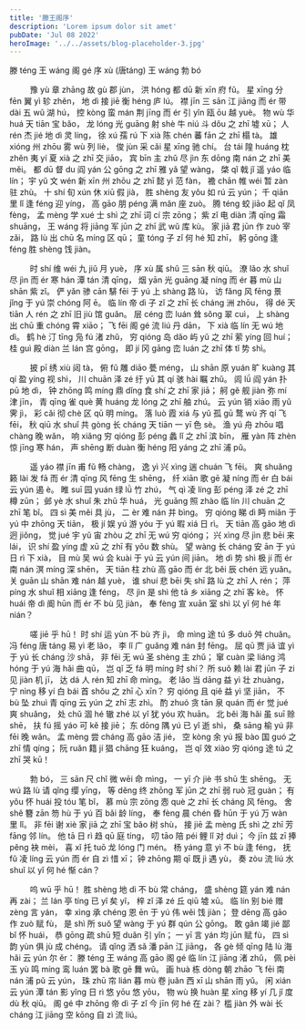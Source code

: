 ```yaml
---
title: '滕王阁序'
description: 'Lorem ipsum dolor sit amet'
pubDate: 'Jul 08 2022'
heroImage: '../../assets/blog-placeholder-3.jpg'
---
```


滕 téng 王 wáng 阁 gé 序 xù
(唐táng) 王 wáng 勃 bó

 　   　   豫 yù 章 zhāng 故 gù 郡 jùn，  洪 hóng 都 dū 新 xīn 府 fǔ。  星 xīng 分 fēn 翼 yì 轸 zhěn，  地 dì 接 jiē 衡 héng 庐 lú。  襟 jīn 三 sān 江 jiāng 而 ér 带 dài 五 wǔ 湖 hú，  控 kòng 蛮 mán 荆 jīng 而 ér 引 yǐn 瓯 ōu 越 yuè。  物 wù 华 huá 天 tiān 宝 bǎo，  龙 lóng 光 guāng 射 shè 牛 niú 斗 dǒu 之 zhī 墟 xū；  人 rén 杰 jié 地 dì 灵 líng，  徐 xú 孺 rú 下 xià 陈 chén 蕃 fān 之 zhī 榻 tà。  雄 xióng 州 zhōu 雾 wù 列 liè，  俊 jùn 采 cǎi 星 xīng 驰 chí。  台 tái 隍 huáng 枕 zhěn 夷 yí 夏 xià 之 zhī 交 jiāo，  宾 bīn 主 zhǔ 尽 jìn 东 dōng 南 nán 之 zhī 美 měi。  都 dū 督 du 阎 yán 公 gōng 之 zhī 雅 yǎ 望 wàng，  棨 qǐ 戟 jǐ 遥 yáo 临 lín；  宇 yǔ 文 wén 新 xīn 州 zhōu 之 zhī 懿 yì 范 fàn，  襜 chān 帷 wéi 暂 zàn 驻 zhù。  十 shí 旬 xún 休 xiū 假 jià，  胜 shèng 友 yǒu 如 rú 云 yún；  千 qiān 里 lǐ 逢 féng 迎 yíng，  高 gāo 朋 péng 满 mǎn 座 zuò。  腾 téng 蛟 jiāo 起 qǐ 凤 fèng，  孟 mèng 学 xué 士 shì 之 zhī 词 cí 宗 zōng；  紫 zǐ 电 diàn 清 qīng 霜 shuāng，  王 wáng 将 jiāng 军 jūn 之 zhī 武 wǔ 库 kù。  家 jiā 君 jūn 作 zuò 宰 zǎi，  路 lù 出 chū 名 míng 区 qū；  童 tóng 子 zǐ 何 hé 知 zhī，  躬 gōng 逢 féng 胜 shèng 饯 jiàn。

 　   　   时 shí 维 wéi 九 jiǔ 月 yuè，  序 xù 属 shǔ 三 sān 秋 qiū。  潦 lǎo 水 shuǐ 尽 jìn 而 ér 寒 hán 潭 tán 清 qīng，  烟 yān 光 guāng 凝 níng 而 ér 暮 mù 山 shān 紫 zǐ。  俨 yǎn 骖 cān 騑 fēi 于 yú 上 shàng 路 lù，  访 fǎng 风 fēng 景 jǐng 于 yú 崇 chóng 阿 ē。  临 lín 帝 dì 子 zǐ 之 zhī 长 cháng 洲 zhōu，  得 dé 天 tiān 人 rén 之 zhī 旧 jiù 馆 guǎn。  层 céng 峦 luán 耸 sǒng 翠 cuì，  上 shàng 出 chū 重 chóng 霄 xiāo；  飞 fēi 阁 gé 流 liú 丹 dān，  下 xià 临 lín 无 wú 地 dì。  鹤 hè 汀 tīng 凫 fú 渚 zhǔ，  穷 qióng 岛 dǎo 屿 yǔ 之 zhī 萦 yíng 回 huí；  桂 guì 殿 diàn 兰 lán 宫 gōng，  即 jí 冈 gāng 峦 luán 之 zhī 体 tǐ 势 shì。

 　   　   披 pī 绣 xiù 闼 tà，  俯 fǔ 雕 diāo 甍 méng，  山 shān 原 yuán 旷 kuàng 其 qí 盈 yíng 视 shì，  川 chuān 泽 zé 纡 yū 其 qí 骇 hài 瞩 zhǔ。  闾 lǘ 阎 yán 扑 pū 地 dì，  钟 zhōng 鸣 míng 鼎 dǐng 食 shí 之 zhī 家 jiā；  舸 gě 舰 jiàn 弥 mí 津 jīn，  青 qīng 雀 què 黄 huáng 龙 lóng 之 zhī 舳 zhú。  云 yún 销 xiāo 雨 yǔ 霁 jì，  彩 cǎi 彻 chè 区 qū 明 míng。  落 luò 霞 xiá 与 yǔ 孤 gū 鹜 wù 齐 qí 飞 fēi，  秋 qiū 水 shuǐ 共 gòng 长 cháng 天 tiān 一 yī 色 sè。  渔 yú 舟 zhōu 唱 chàng 晚 wǎn，  响 xiǎng 穷 qióng 彭 péng 蠡 lǐ 之 zhī 滨 bīn，  雁 yàn 阵 zhèn 惊 jīng 寒 hán，  声 shēng 断 duàn 衡 héng 阳 yáng 之 zhī 浦 pǔ。

 　   　   遥 yáo 襟 jīn 甫 fǔ 畅 chàng，  逸 yì 兴 xìng 遄 chuán 飞 fēi。  爽 shuǎng 籁 lài 发 fā 而 ér 清 qīng 风 fēng 生 shēng，  纤 xiān 歌 gē 凝 níng 而 ér 白 bái 云 yún 遏 è。  睢 suī 园 yuán 绿 lǜ 竹 zhú，  气 qì 凌 líng 彭 péng 泽 zé 之 zhī 樽 zūn；  邺 yè 水 shuǐ 朱 zhū 华 huá，  光 guāng 照 zhào 临 lín 川 chuān 之 zhī 笔 bǐ。  四 sì 美 měi 具 jù，  二 èr 难 nán 并 bìng。  穷 qióng 睇 dì 眄 miǎn 于 yú 中 zhōng 天 tiān，  极 jí 娱 yú 游 yóu 于 yú 暇 xiá 日 rì。  天 tiān 高 gāo 地 dì 迥 jiǒng，  觉 jué 宇 yǔ 宙 zhòu 之 zhī 无 wú 穷 qióng；  兴 xìng 尽 jìn 悲 bēi 来 lái，  识 shí 盈 yíng 虚 xū 之 zhī 有 yǒu 数 shù。  望 wàng 长 cháng 安 ān 于 yú 日 rì 下 xià，  目 mù 吴 wú 会 kuài 于 yú 云 yún 间 jiān。  地 dì 势 shì 极 jí 而 ér 南 nán 溟 míng 深 shēn，  天 tiān 柱 zhù 高 gāo 而 ér 北 běi 辰 chén 远 yuǎn。  关 guān 山 shān 难 nán 越 yuè，  谁 shuí 悲 bēi 失 shī 路 lù 之 zhī 人 rén；  萍 píng 水 shuǐ 相 xiāng 逢 féng，  尽 jìn 是 shì 他 tā 乡 xiāng 之 zhī 客 kè。  怀 huái 帝 dì 阍 hūn 而 ér 不 bù 见 jiàn，  奉 fèng 宣 xuān 室 shì 以 yǐ 何 hé 年 nián？

 　   　   嗟 jiē 乎 hū！  时 shí 运 yùn 不 bù 齐 jì，  命 mìng 途 tú 多 duō 舛 chuǎn。  冯 féng 唐 táng 易 yì 老 lǎo，  李 lǐ 广 guǎng 难 nán 封 fēng。  屈 qū 贾 jiǎ 谊 yì 于 yú 长 cháng 沙 shā，  非 fēi 无 wú 圣 shèng 主 zhǔ；  窜 cuàn 梁 liáng 鸿 hóng 于 yú 海 hǎi 曲 qū，  岂 qǐ 乏 fá 明 míng 时 shí？  所 suǒ 赖 lài 君 jūn 子 zi 见 jiàn 机 jī，  达 dá 人 rén 知 zhī 命 mìng。  老 lǎo 当 dāng 益 yì 壮 zhuàng，  宁 nìng 移 yí 白 bái 首 shǒu 之 zhī 心 xīn？  穷 qióng 且 qiě 益 yì 坚 jiān，  不 bù 坠 zhuì 青 qīng 云 yún 之 zhī 志 zhì。  酌 zhuó 贪 tān 泉 quán 而 ér 觉 jué 爽 shuǎng，  处 chǔ 涸 hé 辙 zhé 以 yǐ 犹 yóu 欢 huān。  北 běi 海 hǎi 虽 suī 赊 shē，  扶 fú 摇 yáo 可 kě 接 jiē；  东 dōng 隅 yú 已 yǐ 逝 shì，  桑 sāng 榆 yú 非 fēi 晚 wǎn。  孟 mèng 尝 cháng 高 gāo 洁 jié，  空 kòng 余 yú 报 bào 国 guó 之 zhī 情 qíng；  阮 ruǎn 籍 jí 猖 chāng 狂 kuáng，  岂 qǐ 效 xiào 穷 qióng 途 tú 之 zhī 哭 kū！

 　   　   勃 bó，  三 sān 尺 chǐ 微 wēi 命 mìng，  一 yī 介 jiè 书 shū 生 shēng。  无 wú 路 lù 请 qǐng 缨 yīng，  等 děng 终 zhōng 军 jūn 之 zhī 弱 ruò 冠 guàn；  有 yǒu 怀 huái 投 tóu 笔 bǐ，  慕 mù 宗 zōng 悫 què 之 zhī 长 cháng 风 fēng。  舍 shě 簪 zān 笏 hù 于 yú 百 bǎi 龄 líng，  奉 fèng 晨 chén 昏 hūn 于 yú 万 wàn 里 lǐ。  非 fēi 谢 xiè 家 jiā 之 zhī 宝 bǎo 树 shù，  接 jiē 孟 mèng 氏 shì 之 zhī 芳 fāng 邻 lín。  他 tā 日 rì 趋 qū 庭 tíng，  叨 tāo 陪 péi 鲤 lǐ 对 duì；  今 jīn 兹 zī 捧 pěng 袂 mèi，  喜 xǐ 托 tuō 龙 lóng 门 mén。  杨 yáng 意 yì 不 bù 逢 féng，  抚 fǔ 凌 líng 云 yún 而 ér 自 zì 惜 xī；  钟 zhōng 期 qī 既 jì 遇 yù，  奏 zòu 流 liú 水 shuǐ 以 yǐ 何 hé 惭 cán？

 　   　   呜 wū 乎 hū！  胜 shèng 地 dì 不 bù 常 cháng，  盛 shèng 筵 yán 难 nán 再 zài；  兰 lán 亭 tíng 已 yǐ 矣 yǐ，  梓 zǐ 泽 zé 丘 qiū 墟 xū。  临 lín 别 bié 赠 zèng 言 yán，  幸 xìng 承 chéng 恩 ēn 于 yú 伟 wěi 饯 jiàn；  登 dēng 高 gāo 作 zuò 赋 fù，  是 shì 所 suǒ 望 wàng 于 yú 群 qún 公 gōng。  敢 gǎn 竭 jié 鄙 bǐ 怀 huái，  恭 gōng 疏 shū 短 duǎn 引 yǐn；  一 yī 言 yán 均 jūn 赋 fù，  四 sì 韵 yùn 俱 jù 成 chéng。  请 qǐng 洒 sǎ 潘 pān 江 jiāng，  各 gè 倾 qīng 陆 lù 海 hǎi 云 yún 尔 ěr：  滕 téng 王 wáng 高 gāo 阁 gé 临 lín 江 jiāng 渚 zhǔ，  佩 pèi 玉 yù 鸣 míng 鸾 luán 罢 bà 歌 gē 舞 wǔ。  画 huà 栋 dòng 朝 zhāo 飞 fēi 南 nán 浦 pǔ 云 yún，  珠 zhū 帘 lián 暮 mù 卷 juǎn 西 xī 山 shān 雨 yǔ。  闲 xián 云 yún 潭 tán 影 yǐng 日 rì 悠 yōu 悠 yōu，  物 wù 换 huàn 星 xīng 移 yí 几 jǐ 度 dù 秋 qiū。  阁 gé 中 zhōng 帝 dì 子 zǐ 今 jīn 何 hé 在 zài？  槛 jiàn 外 wài 长 cháng 江 jiāng 空 kōng 自 zì 流 liú。
